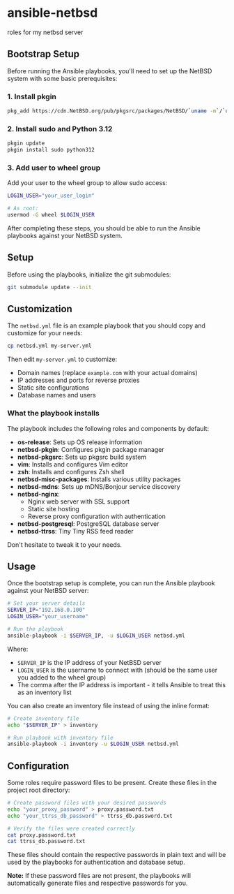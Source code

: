 # ansible-netbsd
roles for my netbsd server

## Bootstrap Setup

Before running the Ansible playbooks, you'll need to set up the NetBSD system with some basic prerequisites:

### 1. Install pkgin

```bash
pkg_add https://cdn.NetBSD.org/pub/pkgsrc/packages/NetBSD/`uname -m`/`uname -r`/All/pkgin
```

### 2. Install sudo and Python 3.12

```bash
pkgin update
pkgin install sudo python312
```

### 3. Add user to wheel group

Add your user to the wheel group to allow sudo access:

```bash
LOGIN_USER="your_user_login"

# As root:
usermod -G wheel $LOGIN_USER
```

After completing these steps, you should be able to run the Ansible playbooks against your NetBSD system.

## Setup

Before using the playbooks, initialize the git submodules:

```bash
git submodule update --init
```

## Customization

The `netbsd.yml` file is an example playbook that you should copy and customize for your needs:

```bash
cp netbsd.yml my-server.yml
```

Then edit `my-server.yml` to customize:
- Domain names (replace `example.com` with your actual domains)
- IP addresses and ports for reverse proxies
- Static site configurations
- Database names and users

### What the playbook installs

The playbook includes the following roles and components by default:

- **os-release**: Sets up OS release information
- **netbsd-pkgin**: Configures pkgin package manager
- **netbsd-pkgsrc**: Sets up pkgsrc build system
- **vim**: Installs and configures Vim editor
- **zsh**: Installs and configures Zsh shell
- **netbsd-misc-packages**: Installs various utility packages
- **netbsd-mdns**: Sets up mDNS/Bonjour service discovery
- **netbsd-nginx**:
  - Nginx web server with SSL support
  - Static site hosting
  - Reverse proxy configuration with authentication
- **netbsd-postgresql**: PostgreSQL database server
- **netbsd-ttrss**: Tiny Tiny RSS feed reader

Don't hesitate to tweak it to your needs.

## Usage

Once the bootstrap setup is complete, you can run the Ansible playbook against your NetBSD server:

```bash
# Set your server details
SERVER_IP="192.168.0.100"
LOGIN_USER="your_username"

# Run the playbook
ansible-playbook -i $SERVER_IP, -u $LOGIN_USER netbsd.yml
```

Where:
- `SERVER_IP` is the IP address of your NetBSD server
- `LOGIN_USER` is the username to connect with (should be the same user you added to the wheel group)
- The comma after the IP address is important - it tells Ansible to treat this as an inventory list

You can also create an inventory file instead of using the inline format:

```bash
# Create inventory file
echo "$SERVER_IP" > inventory

# Run playbook with inventory file
ansible-playbook -i inventory -u $LOGIN_USER netbsd.yml
```

## Configuration

Some roles require password files to be present. Create these files in the project root directory:

```bash
# Create password files with your desired passwords
echo "your_proxy_password" > proxy.password.txt
echo "your_ttrss_db_password" > ttrss_db.password.txt

# Verify the files were created correctly
cat proxy.password.txt
cat ttrss_db.password.txt
```

These files should contain the respective passwords in plain text and will be used by the playbooks for authentication and database setup.

**Note:** If these password files are not present, the playbooks will automatically generate files and respective passwords for you.
